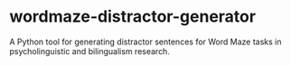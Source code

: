 # wordmaze-distractor-generator
A Python tool for generating distractor sentences for Word Maze tasks in psycholinguistic and bilingualism research.

